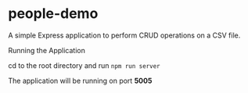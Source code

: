 # people-demo

A simple Express application to perform CRUD operations on a CSV file.

Running the Application

cd to the root directory and run `npm run server`

The application will be running on port **5005**
